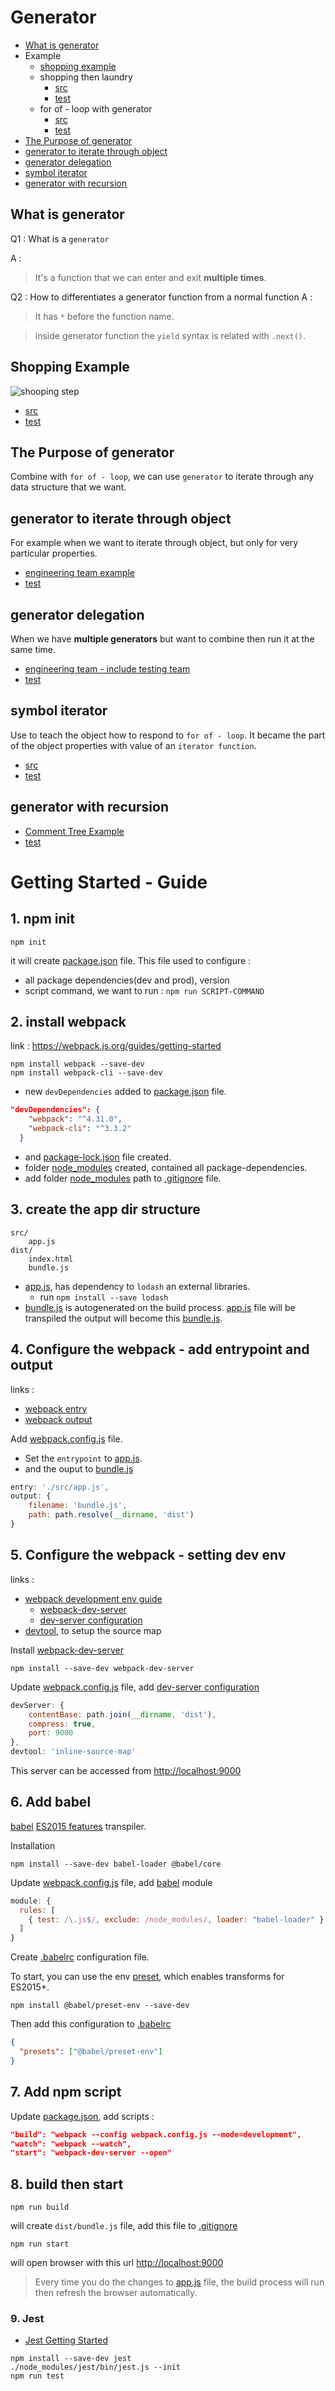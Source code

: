 # Generator

- [What is generator](#what-is-generator)
- Example
	- [shopping example](#shopping-example)
	- shopping then laundry
		- [src]()
		- [test]()
	- for of - loop with generator
		- [src]()
		- [test]()
- [The Purpose of generator](#the-purpose-of-generator)
- [generator to iterate through object](#generator-to-iterate-through-object)
- [generator delegation](#generator-delegation)
- [symbol iterator](#symbol-iterator)
- [generator with recursion](#generator-with-recursion)


## What is generator

Q1 : What is a `generator`

A :
> It's a function that we can enter and exit **multiple times**.

Q2 : How to differentiates a generator function from a normal function
A :
> It has `*` before the function name.


> inside generator function the `yield` syntax is related with `.next()`.


## Shopping Example

![shooping step](https://raw.githubusercontent.com/harryosmar/es6-guides-getting-started/generators/resources/generators-shopping-steps.jpg)

- [src]()
- [test]()

## The Purpose of generator

Combine with `for of - loop`, we can use `generator` to iterate through any data structure that we want.

## generator to iterate through object

For example when we want to iterate through object, but only for very particular properties.

- [engineering team example]()
- [test]()

## generator delegation

When we have **multiple generators** but want to combine then run it at the same time.

- [engineering team - include testing team]()
- [test]()

## symbol iterator

Use to teach the object how to respond to `for of - loop`. It became the part of the object properties with value of an `iterator function`.

- [src]()
- [test]()

## generator with recursion

- [Comment Tree Example]()
- [test]()

# Getting Started - Guide

## 1. npm init

```
npm init
```

it will create [package.json](https://github.com/harryosmar/es6-guides-getting-started/blob/master/package.json) file.
This file used to configure :
- all package dependencies(dev and prod), version
- script command, we want to run : `npm run SCRIPT-COMMAND`

## 2. install webpack

link : https://webpack.js.org/guides/getting-started

```
npm install webpack --save-dev
npm install webpack-cli --save-dev
```

- new `devDependencies` added to [package.json](https://github.com/harryosmar/es6-guides-getting-started/blob/master/package.json) file.
```json
"devDependencies": {
    "webpack": "^4.31.0",
    "webpack-cli": "^3.3.2"
  }
```
- and [package-lock.json](https://github.com/harryosmar/es6-guides-getting-started/blob/master/package-lock.json) file created.
- folder [node_modules](https://github.com/harryosmar/es6-guides-getting-started/tree/master/node_modules) created, contained all package-dependencies.
- add folder [node_modules](https://github.com/harryosmar/es6-guides-getting-started/blob/master/node_modules) path to [.gitignore](https://github.com/harryosmar/es6-guides-getting-started/blob/master/.gitignore) file.


## 3. create the app dir structure

```
src/
	app.js
dist/
	index.html
	bundle.js
```

- [app.js](https://github.com/harryosmar/es6-guides-getting-started/blob/master/src/app.js), has dependency to `lodash` an external libraries.
	- run `npm install --save lodash`
- [bundle.js](https://github.com/harryosmar/es6-guides-getting-started/blob/master/dist/build.js) is autogenerated on the build process. [app.js](https://github.com/harryosmar/es6-guides-getting-started/blob/master/src/app.js) file will be transpiled the output will become this [bundle.js](https://github.com/harryosmar/es6-guides-getting-started/blob/master/dist/build.js).

## 4. Configure the webpack - add entrypoint and output

links :
- [webpack entry](https://webpack.js.org/concepts#entry)
- [webpack output](https://webpack.js.org/concepts#output)

Add [webpack.config.js](https://github.com/harryosmar/es6-guides-getting-started/blob/master/webpack.config.js) file.

- Set the `entrypoint` to [app.js](https://github.com/harryosmar/es6-guides-getting-started/blob/master/src/app.js).
- and the ouput to [bundle.js](https://github.com/harryosmar/es6-guides-getting-started/blob/master/dist/build.js)

```js
entry: './src/app.js',
output: {
	filename: 'bundle.js',
	path: path.resolve(__dirname, 'dist')
}
```

## 5. Configure the webpack - setting dev env

links :
- [webpack development env guide](https://webpack.js.org/guides/development/)
	- [webpack-dev-server](https://webpack.js.org/guides/development/#using-webpack-dev-server)
	- [dev-server configuration](https://webpack.js.org/configuration/dev-server)
- [devtool](https://webpack.js.org/configuration/devtool), to setup the source map

Install [webpack-dev-server](https://webpack.js.org/guides/development/#using-webpack-dev-server)

```
npm install --save-dev webpack-dev-server
```


Update [webpack.config.js](https://github.com/harryosmar/es6-guides-getting-started/blob/master/webpack.config.js) file, add [dev-server configuration](https://webpack.js.org/configuration/dev-server)

```js
devServer: {
	contentBase: path.join(__dirname, 'dist'),
	compress: true,
	port: 9000
},
devtool: 'inline-source-map'
```

This server can be accessed from [http://localhost:9000](http://localhost:9000)

## 6. Add babel

[babel](https://babeljs.io/) [ES2015 features](http://es6-features.org/#Constants) transpiler.

Installation

```
npm install --save-dev babel-loader @babel/core
```

Update [webpack.config.js](https://github.com/harryosmar/es6-guides-getting-started/blob/master/webpack.config.js) file, add [babel](https://babeljs.io/) module

```js
module: {
  rules: [
    { test: /\.js$/, exclude: /node_modules/, loader: "babel-loader" }
  ]
}
```

Create [.babelrc](https://github.com/harryosmar/es6-guides-getting-started/blob/master/.babelrc) configuration file.

To start, you can use the env [preset](https://babeljs.io/docs/en/babel-preset-env), which enables transforms for ES2015+.

```
npm install @babel/preset-env --save-dev
```

Then add this configuration to [.babelrc](https://github.com/harryosmar/es6-guides-getting-started/blob/master/.babelrc)

```json
{
  "presets": ["@babel/preset-env"]
}
```

## 7. Add npm script

Update [package.json](https://github.com/harryosmar/es6-guides-getting-started/blob/master/package.json), add scripts :

```json
"build": "webpack --config webpack.config.js --mode=development",
"watch": "webpack --watch",
"start": "webpack-dev-server --open"
```

## 8. build then start

```
npm run build
```
will create `dist/bundle.js` file, add this file to [.gitignore](https://github.com/harryosmar/es6-guides-getting-started/blob/master/.gitignore)


```
npm run start
```
will open browser with this url [http://localhost:9000](http://localhost:9000)

> Every time you do the changes to [app.js](https://github.com/harryosmar/es6-guides-getting-started/blob/master/src/app.js) file, the build process will run then refresh the browser automatically.

### 9. Jest

- [Jest Getting Started](https://jestjs.io/docs/en/getting-started)

```
npm install --save-dev jest
./node_modules/jest/bin/jest.js --init
npm run test
```
